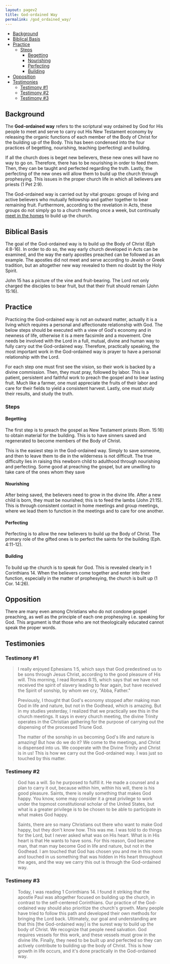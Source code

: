 ```yaml
---
layout: pagev2
title: God-ordained Way
permalink: /god_ordained_way/
---
```

- [Background](#background)
- [Biblical Basis](#biblical-basis)
- [Practice](#practice)
  - [Steps](#steps)
    - [Begetting](#begetting)
    - [Nourishing](#nourishing)
    - [Perfecting](#perfecting)
    - [Building](#building)
- [Opposition](#opposition)
- [Testimonies](#testimonies)
  - [Testimony #1](#testimony-1)
  - [Testimony #2](#testimony-2)
  - [Testimony #3](#testimony-3)

## Background

The **God-ordained way** refers to the scriptural way ordained by God for His people to meet and serve to carry out His New Testament economy by releasing the organic functions of each member of the Body of Christ for the building up of the Body. This has been condensed into the four practices of begetting, nourishing, teaching (perfecting) and building.

If all the church does is beget new believers, these new ones will have no way to go on. Therefore, there has to be nourishing in order to feed them. Then, they can be taught and perfected regarding the truth. Lastly, the perfecting of the new ones will allow them to build up the church through prophesying. This issues in the proper church life in which all believers are priests (1 Pet 2:9).

The God-ordained way is carried out by vital groups: groups of living and active believers who mutually fellowship and gather together to bear remaining fruit. Furthermore, according to the revelation in Acts, these groups do not simply go to a church meeting once a week, but continually [meet in the homes](../home_meeting) to build up the church.

## Biblical Basis

The goal of the God-ordained way is to build up the Body of Christ (Eph 4:8-16). In order to do so, the way early church developed in Acts can be examined, and the way the early apostles preached can be followed as an example. The apostles did not meet and serve according to Jewish or Greek tradition, but an altogether new way revealed to them no doubt by the Holy Spirit.

John 15 has a picture of the vine and fruit-bearing. The Lord not only charged the disciples to bear fruit, but that their fruit should remain (John 15:16).

## Practice

Practicing the God-ordained way is not an outward matter, actually it is a living which requires a personal and affectionate relationship with God. The below steps should be executed with a view of God's economy and in newness of life, otherwise it is a mere facsimile and a movement. One needs be involved with the Lord in a full, mutual, divine and human way to fully carry out the God-ordained way. Therefore, practically speaking, the most important work in the God-ordained way is prayer to have a personal relationship with the Lord.

For each step one must first see the vision, so their work is backed by a divine commission. Then, they must pray, followed by labor. This is a patient, persistent and faithful work to preach the gospel and to bear lasting fruit. Much like a farmer, one must appreciate the fruits of their labor and care for their fields to yield a consistent harvest. Lastly, one must study their results, and study the truth.  

### Steps

#### Begetting

The first step is to preach the gospel as New Testament priests (Rom. 15:16) to obtain material for the building. This is to have sinners saved and regenerated to become members of the Body of Christ. 

This is the easiest step in the God-ordained way. Simply to save someone, and then to leave them to die in the wilderness is not difficult. The true difficulty lies in raising this newborn child to adulthood through nourishing and perfecting. Some  good at preaching the gospel, but are unwilling to take care of the ones whom they save 

#### Nourishing

After being saved, the believers need to grow in the divine life. After a new child is born, they must be nourished; this is to feed the lambs (John 21:15). This is through consistent contact in home meetings and group meetings, where we lead them to function in the meetings and to care for one another.

#### Perfecting

Perfecting is to allow the new believers to build up the Body of Christ. The primary role of the gifted ones is to perfect the saints for the building (Eph. 4:11-12). 

#### Building

To build up the church is to speak for God. This is revealed clearly in 1 Corinthians 14. When the believers come together and enter into their function, especially in the matter of prophesying, the church is built up (1 Cor. 14:26). 

## Opposition

There are many even among Christians who do not condone gospel preaching, as well as the principle of each one prophesying i.e. speaking for God. This argument is that those who are not theologically educated cannot speak the proper words. 

## Testimonies

### Testimony #1

>I really enjoyed Ephesians 1:5, which says that God predestined us to be sons through Jesus Christ, according to the good pleasure of His will. This morning, I read Romans 8:15, which says that we have not received the spirit of slavery leading to fear again, but have received the Spirit of sonship, by whom we cry, "Abba, Father."
>
>Previously, I thought that God's economy stopped after making man God in life and nature, but not in the Godhead, which is amazing. But in my studies yesterday, I realized that we practically see this in the church meetings. It says in every church meeting, the divine Trinity operates in the Christian gathering for the purpose of carrying out the dispensing of the processed Triune God.
>
>The matter of the sonship in us becoming God's life and nature is amazing! But how do we do it? We come to the meetings, and Christ is dispensed into us. We cooperate with the Divine Trinity and Christ is in us! This is how we carry out the God-ordained way. I was just so touched by this matter.

### Testimony #2

>God has a will. So he purposed to fulfill it. He made a counsel and a plan to carry it out, because within him, within his will, there is his good pleasure. Saints, there is really something that makes God happy. You know, some may consider it a great privilege to work under the topmost constitutional scholar of the United States, but what is a greater privilege is to be chosen to be able to participate in what makes God happy. 
>
>Saints, there are so many Christians out there who want to make God happy, but they don't know how. This was me. I was told to do things for the Lord, but I never asked what was on His heart. What is in His heart is that He wants to have sons. For this reason, God became man, that man may become God in life and nature, but not in the Godhead. I am touched that God has chosen you and me in this room and touched in us something that was hidden in His heart throughout the ages, and the way we carry this out is through the God-ordained way.

### Testimony #3

>Today, I was reading 1 Corinthians 14. I found it striking that the apostle Paul was altogether focused on building up the church, in contrast to the self-centered Corinthians. Our practice of the God-ordained way should also prioritize the church's growth. Many people have tried to follow this path and developed their own methods for bringing the Lord back. Ultimately, our goal and understanding are that this [the God-ordained way] is the surest way to build up the body of Christ. We recognize that people need salvation. God requires vessels for this work, and these vessels must grow in the divine life. Finally, they need to be built up and perfected so they can actively contribute to building up the body of Christ. This is how growth in life occurs, and it's done practically in the God-ordained way.